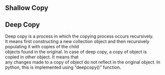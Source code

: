 ## Shallow Copy

## Deep Copy
Deep copy is a process in which the copying process occurs recursively.  
It means first constructing a new collection object and then recursively populating it with copies of the child  
objects found in the original. In case of deep copy, a copy of object is copied in other object. It means that  
any changes made to a copy of object do not reflect in the original object. In python, this is implemented using “deepcopy()” function.
